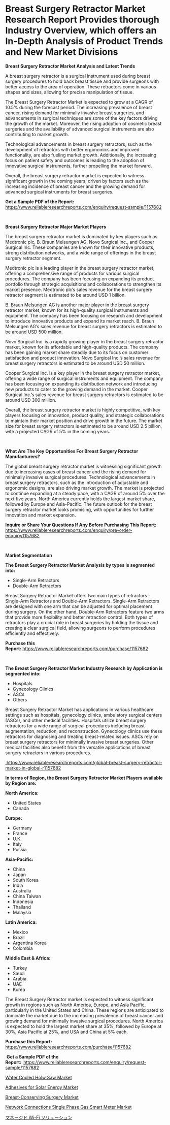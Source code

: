 <p><h1>Breast Surgery Retractor Market Research Report Provides thorough Industry Overview, which offers an In-Depth Analysis of Product Trends and New Market Divisions</h1></p><p><strong>Breast Surgery Retractor Market Analysis and Latest Trends</strong></p>
<p><p>A breast surgery retractor is a surgical instrument used during breast surgery procedures to hold back breast tissue and provide surgeons with better access to the area of operation. These retractors come in various shapes and sizes, allowing for precise manipulation of tissue.</p><p>The Breast Surgery Retractor Market is expected to grow at a CAGR of 10.5% during the forecast period. The increasing prevalence of breast cancer, rising demand for minimally invasive breast surgeries, and advancements in surgical techniques are some of the key factors driving the growth of the market. Moreover, the rising adoption of cosmetic breast surgeries and the availability of advanced surgical instruments are also contributing to market growth.</p><p>Technological advancements in breast surgery retractors, such as the development of retractors with better ergonomics and improved functionality, are also fueling market growth. Additionally, the increasing focus on patient safety and outcomes is leading to the adoption of innovative surgical instruments, further propelling the market forward.</p><p>Overall, the breast surgery retractor market is expected to witness significant growth in the coming years, driven by factors such as the increasing incidence of breast cancer and the growing demand for advanced surgical instruments for breast surgeries.</p></p>
<p><strong>Get a Sample PDF of the Report:&nbsp;</strong> <a href="https://www.reliableresearchreports.com/enquiry/request-sample/1157682">https://www.reliableresearchreports.com/enquiry/request-sample/1157682</a></p>
<p>&nbsp;</p>
<p><strong>Breast Surgery Retractor Major Market Players</strong></p>
<p><p>The breast surgery retractor market is dominated by key players such as Medtronic plc, B. Braun Melsungen AG, Novo Surgical Inc., and Cooper Surgical Inc. These companies are known for their innovative products, strong distribution networks, and a wide range of offerings in the breast surgery retractor segment.</p><p>Medtronic plc is a leading player in the breast surgery retractor market, offering a comprehensive range of products for various surgical procedures. The company has been focusing on expanding its product portfolio through strategic acquisitions and collaborations to strengthen its market presence. Medtronic plc’s sales revenue for the breast surgery retractor segment is estimated to be around USD 1 billion.</p><p>B. Braun Melsungen AG is another major player in the breast surgery retractor market, known for its high-quality surgical instruments and equipment. The company has been focusing on research and development to introduce innovative products and expand its market reach. B. Braun Melsungen AG’s sales revenue for breast surgery retractors is estimated to be around USD 500 million.</p><p>Novo Surgical Inc. is a rapidly growing player in the breast surgery retractor market, known for its affordable and high-quality products. The company has been gaining market share steadily due to its focus on customer satisfaction and product innovation. Novo Surgical Inc.’s sales revenue for breast surgery retractors is estimated to be around USD 50 million.</p><p>Cooper Surgical Inc. is a key player in the breast surgery retractor market, offering a wide range of surgical instruments and equipment. The company has been focusing on expanding its distribution network and introducing new products to cater to the growing demand in the market. Cooper Surgical Inc.’s sales revenue for breast surgery retractors is estimated to be around USD 300 million.</p><p>Overall, the breast surgery retractor market is highly competitive, with key players focusing on innovation, product quality, and strategic collaborations to maintain their market position and drive growth in the future. The market size for breast surgery retractors is estimated to be around USD 2.5 billion, with a projected CAGR of 5% in the coming years.</p></p>
<p>&nbsp;</p>
<p><strong>What Are The Key Opportunities For Breast Surgery Retractor Manufacturers?</strong></p>
<p><p>The global breast surgery retractor market is witnessing significant growth due to increasing cases of breast cancer and the rising demand for minimally invasive surgical procedures. Technological advancements in breast surgery retractors, such as the introduction of adjustable and ergonomic designs, are also driving market growth. The market is projected to continue expanding at a steady pace, with a CAGR of around 5% over the next five years. North America currently holds the largest market share, followed by Europe and Asia-Pacific. The future outlook for the breast surgery retractor market looks promising, with opportunities for further innovation and market expansion.</p></p>
<p><strong>Inquire or Share Your Questions If Any Before Purchasing This Report:</strong> <a href="https://www.reliableresearchreports.com/enquiry/pre-order-enquiry/1157682">https://www.reliableresearchreports.com/enquiry/pre-order-enquiry/1157682</a></p>
<p>&nbsp;</p>
<p><strong>Market Segmentation</strong></p>
<p><strong>The Breast Surgery Retractor Market Analysis by types is segmented into:</strong></p>
<p><ul><li>Single-Arm Retractors</li><li>Double-Arm Retractors</li></ul></p>
<p><p>Breast Surgery Retractor Market offers two main types of retractors - Single-Arm Retractors and Double-Arm Retractors. Single-Arm Retractors are designed with one arm that can be adjusted for optimal placement during surgery. On the other hand, Double-Arm Retractors feature two arms that provide more flexibility and better retraction control. Both types of retractors play a crucial role in breast surgeries by holding the tissue and creating a clear surgical field, allowing surgeons to perform procedures efficiently and effectively.</p></p>
<p><strong>Purchase this Report:&nbsp;</strong><a href="https://www.reliableresearchreports.com/purchase/1157682">https://www.reliableresearchreports.com/purchase/1157682</a></p>
<p>&nbsp;</p>
<p><strong>The Breast Surgery Retractor Market Industry Research by Application is segmented into:</strong></p>
<p><ul><li>Hospitals</li><li>Gynecology Clinics</li><li>ASCs</li><li>Others</li></ul></p>
<p><p>Breast Surgery Retractor Market has applications in various healthcare settings such as hospitals, gynecology clinics, ambulatory surgical centers (ASCs), and other medical facilities. Hospitals utilize breast surgery retractors for a wide range of surgical procedures including breast augmentation, reduction, and reconstruction. Gynecology clinics use these retractors for diagnosing and treating breast-related issues. ASCs rely on breast surgery retractors for minimally invasive breast surgeries. Other medical facilities also benefit from the versatile applications of breast surgery retractors in various procedures.</p></p>
<p><a href="https://www.reliableresearchreports.com/global-breast-surgery-retractor-market-in-global-r1157682">&nbsp;https://www.reliableresearchreports.com/global-breast-surgery-retractor-market-in-global-r1157682</a></p>
<p><strong>In terms of Region, the Breast Surgery Retractor Market Players available by Region are:</strong></p>
<p>
    <p> <strong> North America: </strong>
        <ul>
            <li>United States</li>
            <li>Canada</li>
        </ul>
        </p> 
    <p> <strong> Europe: </strong>
        <ul>
            <li>Germany</li>
            <li>France</li>
            <li>U.K.</li>
            <li>Italy</li>
            <li>Russia</li>
        </ul>
        </p> 
    <p> <strong> Asia-Pacific: </strong>
        <ul>
            <li>China</li>
            <li>Japan</li>
            <li>South Korea</li>
            <li>India</li>
            <li>Australia</li>
            <li>China Taiwan</li>
            <li>Indonesia</li>
            <li>Thailand</li>
            <li>Malaysia</li>
        </ul>
        </p> 
    <p> <strong> Latin America: </strong>
        <ul>
            <li>Mexico</li>
            <li>Brazil</li>
            <li>Argentina Korea</li>
            <li>Colombia</li>
        </ul>
        </p> 
    <p> <strong> Middle East & Africa: </strong>
        <ul>
            <li>Turkey</li>
            <li>Saudi</li>
            <li>Arabia</li>
            <li>UAE</li>
            <li>Korea</li>
        </ul>
    </p>
    </p>
<p><p>The Breast Surgery Retractor market is expected to witness significant growth in regions such as North America, Europe, and Asia Pacific, particularly in the United States and China. These regions are anticipated to dominate the market due to the increasing prevalence of breast cancer and growing demand for minimally invasive surgical procedures. North America is expected to hold the largest market share at 35%, followed by Europe at 30%, Asia Pacific at 25%, and USA and China at 5% each.</p></p>
<p><strong>Purchase this Report: </strong><a href="https://www.reliableresearchreports.com/purchase/1157682">https://www.reliableresearchreports.com/purchase/1157682</a></p>
<p>&nbsp;<strong>Get a Sample PDF of the Report:&nbsp;&nbsp;</strong><a href="https://www.reliableresearchreports.com/enquiry/request-sample/1157682">https://www.reliableresearchreports.com/enquiry/request-sample/1157682</a></p>
<p><strong></strong></p>
<p><p><a href="https://github.com/dringals/Market-Research-Report-List-5/blob/main/water-cooled-holw-saw-market.md">Water Cooled Holw Saw Market</a></p><p><a href="https://www.linkedin.com/pulse/insights-adhesives-solar-energy-market-share-competitive-w81jf">Adhesives for Solar Energy Market</a></p><p><a href="https://www.linkedin.com/pulse/breast-conserving-surgery-market-size-amp-share-analysis-tkpve">Breast-Conserving Surgery Market</a></p><p><a href="https://github.com/mharielmesa/Market-Research-Report-List-4/blob/main/network-connections-single-phase-gas-smart-meter-market.md">Network Connections Single Phase Gas Smart Meter Market</a></p><p><a href="https://github.com/Andrewones2023/Market-Research-Report-List-1/blob/main/7322968168988.md">マネージド Wi-Fi ソリューション</a></p></p>